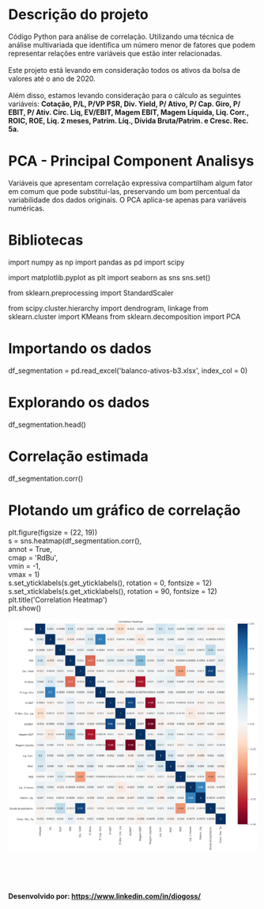 # Descrição do projeto
Código Python para análise de correlação. Utilizando uma técnica de análise multivariada que identifica um número menor de fatores que podem representar relações entre variáveis que estão inter relacionadas. 
<br><br>
Este projeto está levando em consideração todos os ativos da bolsa de valores até o ano de 2020. 
<br><br>
Além disso, estamos levando consideração para o cálculo as seguintes variáveis: <b>Cotação, P/L, P/VP	PSR, Div. Yield, P/ Ativo, P/ Cap. Giro, P/ EBIT, P/ Ativ. Circ. Liq, EV/EBIT, Magem EBIT, Magem Líquida, Liq. Corr., ROIC, ROE, Liq. 2 meses, Patrim. Líq., Dívida Bruta/Patrim. e	Cresc. Rec. 5a.</b>


# PCA - Principal Component Analisys 
Variáveis que apresentam correlação expressiva compartilham algum fator em comum que pode substituí-las, preservando um bom percentual da variabilidade dos dados originais. O PCA aplica-se apenas para variáveis numéricas.

# Bibliotecas
import numpy as np
import pandas as pd
import scipy

import matplotlib.pyplot as plt
import seaborn as sns
sns.set()

from sklearn.preprocessing import StandardScaler

from scipy.cluster.hierarchy import dendrogram, linkage
from sklearn.cluster import KMeans
from sklearn.decomposition import PCA

# Importando os dados
df_segmentation = pd.read_excel('balanco-ativos-b3.xlsx', index_col = 0)

# Explorando os dados
df_segmentation.head()

# Correlação estimada
df_segmentation.corr()

# Plotando um gráfico de correlação
plt.figure(figsize = (22, 19)) <br>
s = sns.heatmap(df_segmentation.corr(),<br>
               annot = True, <br>
               cmap = 'RdBu',<br>
               vmin = -1, <br>
               vmax = 1)<br>
s.set_yticklabels(s.get_yticklabels(), rotation = 0, fontsize = 12)<br>
s.set_xticklabels(s.get_xticklabels(), rotation = 90, fontsize = 12)<br>
plt.title('Correlation Heatmap')<br>
plt.show()

<img src="https://github.com/diogodsa/bolsa-de-valores-acoes/blob/master/img-correlacao-b3.png?raw=true" alt="img-correlacao-b3.png">

<br><br><br>

<span><b>Desenvolvido por: https://www.linkedin.com/in/diogoss/</b><span>
